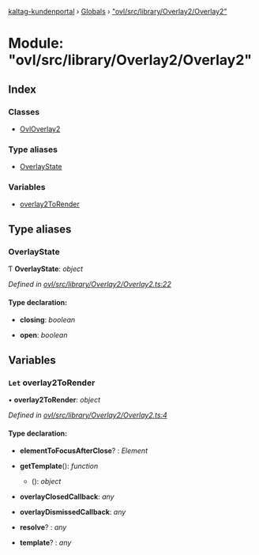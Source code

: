 [kaltag-kundenportal](../README.md) › [Globals](../globals.md) › ["ovl/src/library/Overlay2/Overlay2"](_ovl_src_library_overlay2_overlay2_.md)

# Module: "ovl/src/library/Overlay2/Overlay2"

## Index

### Classes

* [OvlOverlay2](../classes/_ovl_src_library_overlay2_overlay2_.ovloverlay2.md)

### Type aliases

* [OverlayState](_ovl_src_library_overlay2_overlay2_.md#overlaystate)

### Variables

* [overlay2ToRender](_ovl_src_library_overlay2_overlay2_.md#let-overlay2torender)

## Type aliases

###  OverlayState

Ƭ **OverlayState**: *object*

*Defined in [ovl/src/library/Overlay2/Overlay2.ts:22](https://github.com/fopsdev/ovl/blob/f9b6194/ovl/src/library/Overlay2/Overlay2.ts#L22)*

#### Type declaration:

* **closing**: *boolean*

* **open**: *boolean*

## Variables

### `Let` overlay2ToRender

• **overlay2ToRender**: *object*

*Defined in [ovl/src/library/Overlay2/Overlay2.ts:4](https://github.com/fopsdev/ovl/blob/f9b6194/ovl/src/library/Overlay2/Overlay2.ts#L4)*

#### Type declaration:

* **elementToFocusAfterClose**? : *Element*

* **getTemplate**(): *function*

  * (): *object*

* **overlayClosedCallback**: *any*

* **overlayDismissedCallback**: *any*

* **resolve**? : *any*

* **template**? : *any*
